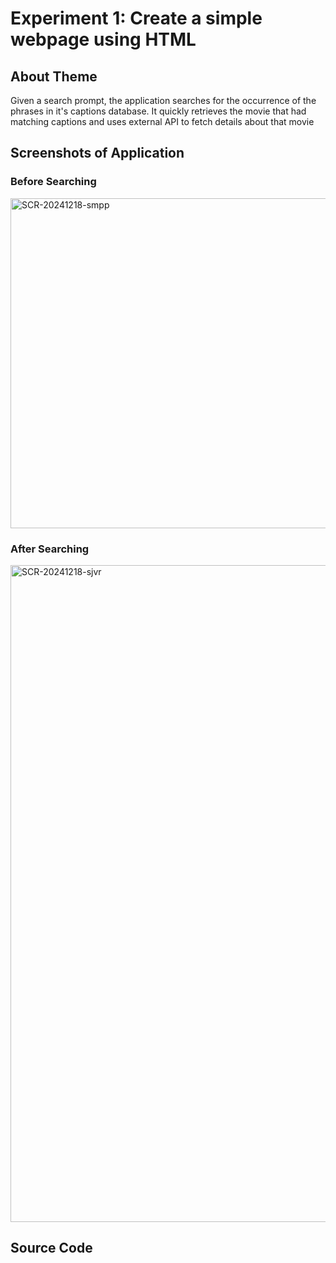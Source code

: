 # Experiment 1: Create a simple webpage using HTML

## About Theme
Given a search prompt, the application searches for the occurrence of the phrases in it's captions database. It quickly retrieves the movie that had matching captions and uses external API to fetch details about that movie

## Screenshots of Application

### Before Searching
<img width="528" alt="SCR-20241218-smpp" src="https://github.com/user-attachments/assets/b3ab71c4-857f-41c5-bec4-cf05b20b3754" />

### After Searching
<img width="1051" alt="SCR-20241218-sjvr" src="https://github.com/user-attachments/assets/014f0603-e68e-426f-b051-485d811b6a9f" />

## Source Code
